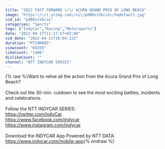 ```yaml
---
title: "2022 FAST FORWARD \/\/ ACURA GRAND PRIX OF LONG BEACH"
image: "https:\/\/i.ytimg.com\/vi\/pdBOxiVkcio\/hqdefault.jpg"
vid_id: "pdBOxiVkcio"
categories: "Sports"
tags: ["IndyCar","Racing","Motorsports"]
date: "2022-04-17T11:27:57+03:00"
vid_date: "2022-04-11T16:04:12Z"
duration: "PT29M48S"
viewcount: "64359"
likeCount: "1406"
dislikeCount: ""
channel: "NTT INDYCAR SERIES"
---
```

{% raw %}Want to relive all the action from the Acura Grand Prix of Long Beach?<br /><br />Check out the 30-min. cutdown to see the most exciting battles, incidents and celebrations.<br /><br />Follow the NTT INDYCAR SERIES:<br /><a rel="nofollow" target="blank" href="https://twitter.com/IndyCar">https://twitter.com/IndyCar</a><br /><a rel="nofollow" target="blank" href="https://www.facebook.com/indycar">https://www.facebook.com/indycar</a><br /><a rel="nofollow" target="blank" href="https://www.instagram.com/indycar">https://www.instagram.com/indycar</a><br /><br />Download the INDYCAR App Powered by NTT DATA: <a rel="nofollow" target="blank" href="https://www.indycar.com/mobile-app">https://www.indycar.com/mobile-app</a>{% endraw %}
